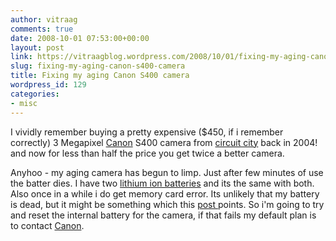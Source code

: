```yaml
---
author: vitraag
comments: true
date: 2008-10-01 07:53:00+00:00
layout: post
link: https://vitraagblog.wordpress.com/2008/10/01/fixing-my-aging-canon-s400-camera/
slug: fixing-my-aging-canon-s400-camera
title: Fixing my aging Canon S400 camera
wordpress_id: 129
categories:
- misc
---
```


I vividly remember buying a pretty expensive ($450, if i remember correctly) 3 Megapixel [Canon](http://en.wikipedia.org/wiki/Canon_%28company%29) S400 camera from [circuit city](http://en.wikipedia.org/wiki/Circuit_City) back in 2004! and now for less than half the price you get twice a better camera.  
  
Anyhoo - my aging camera has begun to limp. Just after few minutes of use the batter dies. I have two [lithium ion batteries](http://en.wikipedia.org/wiki/Lithium-ion_battery) and its the same with both. Also once in a while i do get memory card error. Its unlikely that my battery is dead, but it might be something which this [post ](http://www.pinoyhack.com/2006/09/14/canon-powershot-s400-fix/)points. So i'm going to try and reset the internal battery for the camera, if that fails my default plan is to contact [Canon](http://www.usa.canon.com/consumer/controller?act=PgComSmModDisplayAct&keycode=2112&fcategoryid=223&modelid=8777).

